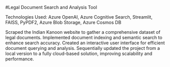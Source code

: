 #Legal Document Search and Analysis Tool


Technologies Used: Azure OpenAI, Azure Cognitive Search, Streamlit, FAISS, PyPDF2, Azure Blob Storage, Azure Cosmos DB

Scraped the Indian Kanoon website to gather a comprehensive dataset of legal documents.
Implemented document indexing and semantic search to enhance search accuracy.
Created an interactive user interface for efficient document querying and analysis.
Sequentially updated the project from a local version to a fully cloud-based solution, improving scalability and performance.
